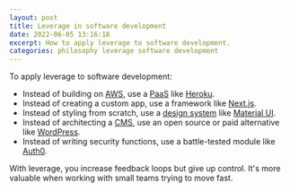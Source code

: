 ```yaml
---
layout: post
title: Leverage in software development
date: 2022-06-05 13:16:18
excerpt: How to apply leverage to software development.
categories: philosophy leverage software development
---
```


To apply leverage to software development:

- Instead of building on [AWS](https://aws.amazon.com/), use a [PaaS](https://wikipedia.org/wiki/Platform_as_a_service) like [Heroku](https://www.heroku.com/).
- Instead of creating a custom app, use a framework like [Next.js](https://nextjs.org/).
- Instead of styling from scratch, use a [design system](https://wikipedia.org/wiki/Design_system) like [Material UI](https://mui.com/).
- Instead of architecting a [CMS](https://wikipedia.org/wiki/Content_management_system), use an open source or paid alternative like [WordPress](https://wordpress.com/).
- Instead of writing security functions, use a battle-tested module like [Auth0](https://auth0.com/).

With leverage, you increase feedback loops but give up control. It's more valuable when working with small teams trying to move fast.
